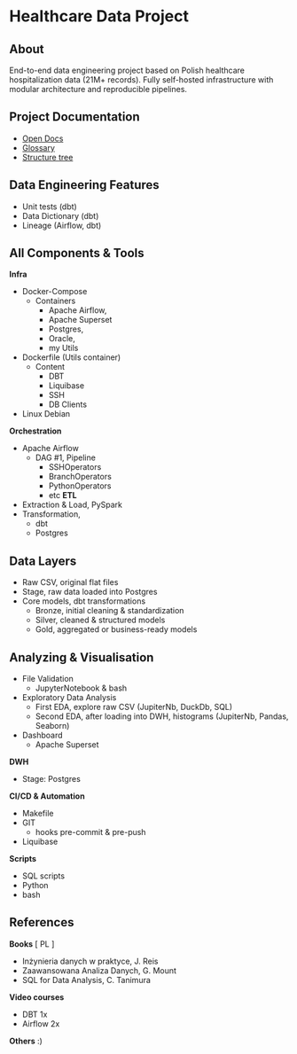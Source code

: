 ﻿# Healthcare Data Project
## About
End-to-end data engineering project based on Polish healthcare hospitalization data (21M+ records). Fully self-hosted infrastructure with modular architecture and reproducible pipelines.

## Project Documentation
- [Open Docs](docs/docs.md)
- [Glossary](docs/glossary.md)
- [Structure tree](docs/tree.md)

## Data Engineering Features
- Unit tests (dbt)
- Data Dictionary (dbt)
- Lineage (Airflow, dbt)

## All Components & Tools
**Infra**
- Docker-Compose 
    - Containers
        - Apache Airflow,
        - Apache Superset
        - Postgres,
        - Oracle,
        - my Utils
- Dockerfile (Utils container)
    - Content
        - DBT
        - Liquibase
        - SSH
        - DB Clients
- Linux Debian

**Orchestration**
- Apache Airflow
    - DAG #1, Pipeline
        - SSHOperators
        - BranchOperators
        - PythonOperators
        - etc
**ETL**
- Extraction & Load, PySpark
- Transformation,
    - dbt
    - Postgres

## Data Layers
- Raw CSV, original flat files
- Stage, raw data loaded into Postgres
- Core models,  dbt transformations
    - Bronze,  initial cleaning & standardization
    - Silver, cleaned & structured models
    - Gold,  aggregated or business-ready models

## Analyzing & Visualisation
- File Validation
     - JupyterNotebook & bash
- Exploratory Data Analysis
    - First EDA, explore raw CSV (JupiterNb, DuckDb, SQL)
    - Second EDA, after loading into DWH, histograms (JupiterNb, Pandas, Seaborn)
- Dashboard
    - Apache Superset

**DWH**
- Stage: Postgres

**CI/CD & Automation**   
- Makefile
- GIT
    - hooks pre-commit & pre-push
- Liquibase

**Scripts**
- SQL scripts
- Python
- bash

## References
**Books**
[ PL ]
- Inżynieria danych w praktyce, J. Reis
- Zaawansowana Analiza Danych, G. Mount
- SQL for Data Analysis, C. Tanimura

**Video courses**
- DBT 1x
- Airflow 2x

**Others**
:)